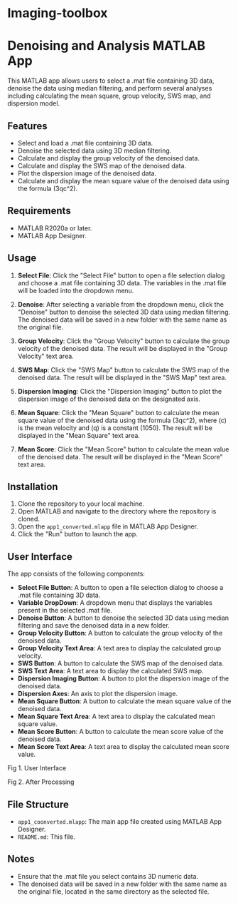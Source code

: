 # Imaging-toolbox

# Denoising and Analysis MATLAB App

This MATLAB app allows users to select a .mat file containing 3D data, denoise the data using median filtering, and perform several analyses including calculating the mean square, group velocity, SWS map, and dispersion model.

## Features

- Select and load a .mat file containing 3D data.
- Denoise the selected data using 3D median filtering.
- Calculate and display the group velocity of the denoised data.
- Calculate and display the SWS map of the denoised data.
- Plot the dispersion image of the denoised data.
- Calculate and display the mean square value of the denoised data using the formula \(3qc^2\).

## Requirements

- MATLAB R2020a or later.
- MATLAB App Designer.

## Usage

1. **Select File**: Click the "Select File" button to open a file selection dialog and choose a .mat file containing 3D data. The variables in the .mat file will be loaded into the dropdown menu.

2. **Denoise**: After selecting a variable from the dropdown menu, click the "Denoise" button to denoise the selected 3D data using median filtering. The denoised data will be saved in a new folder with the same name as the original file.

3. **Group Velocity**: Click the "Group Velocity" button to calculate the group velocity of the denoised data. The result will be displayed in the "Group Velocity" text area.

4. **SWS Map**: Click the "SWS Map" button to calculate the SWS map of the denoised data. The result will be displayed in the "SWS Map" text area.

5. **Dispersion Imaging**: Click the "Dispersion Imaging" button to plot the dispersion image of the denoised data on the designated axis.

6. **Mean Square**: Click the "Mean Square" button to calculate the mean square value of the denoised data using the formula \(3qc^2\), where \(c\) is the mean velocity and \(q\) is a constant (1050). The result will be displayed in the "Mean Square" text area.

7. **Mean Score**: Click the "Mean Score" button to calculate the mean value of the denoised data. The result will be displayed in the "Mean Score" text area.

## Installation

1. Clone the repository to your local machine.
2. Open MATLAB and navigate to the directory where the repository is cloned.
3. Open the `app1_converted.mlapp` file in MATLAB App Designer.
4. Click the "Run" button to launch the app.

## User Interface

The app consists of the following components:

- **Select File Button**: A button to open a file selection dialog to choose a .mat file containing 3D data.
- **Variable DropDown**: A dropdown menu that displays the variables present in the selected .mat file.
- **Denoise Button**: A button to denoise the selected 3D data using median filtering and save the denoised data in a new folder.
- **Group Velocity Button**: A button to calculate the group velocity of the denoised data.
- **Group Velocity Text Area**: A text area to display the calculated group velocity.
- **SWS Button**: A button to calculate the SWS map of the denoised data.
- **SWS Text Area**: A text area to display the calculated SWS map.
- **Dispersion Imaging Button**: A button to plot the dispersion image of the denoised data.
- **Dispersion Axes**: An axis to plot the dispersion image.
- **Mean Square Button**: A button to calculate the mean square value of the denoised data.
- **Mean Square Text Area**: A text area to display the calculated mean square value.
- **Mean Score Button**: A button to calculate the mean score value of the denoised data.
- **Mean Score Text Area**: A text area to display the calculated mean score value.




 
Fig 1. User Interface

 
Fig 2. After Processing

## File Structure

- `app1_coonverted.mlapp`: The main app file created using MATLAB App Designer.
- `README.md`: This file.

## Notes

- Ensure that the .mat file you select contains 3D numeric data.
- The denoised data will be saved in a new folder with the same name as the original file, located in the same directory as the selected file.


